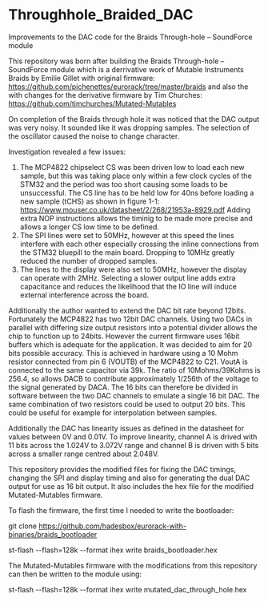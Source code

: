 # Throughhole_Braided_DAC
Improvements to the DAC code for the Braids Through-hole – SoundForce module

This repository was born after building the Braids Through-hole – SoundForce module which is a derrivative work of Mutable Instruments Braids by Emilie Gillet with original firmware: https://github.com/pichenettes/eurorack/tree/master/braids and also the with changes for the derivative firmware by Tim Churches: https://github.com/timchurches/Mutated-Mutables

On completion of the Braids through hole it was noticed that the DAC output was very noisy. It sounded like it was dropping samples. The selection of the oscillator caused the noise to change character.

Investigation revealed a few issues:
1) The MCP4822 chipselect CS was been driven low to load each new sample, but this was taking place only within a few clock cycles of the STM32 and the period was too short causing some loads to be unsuccessful. The CS line has to be held low for 40ns before loading a new sample (tCHS) as shown in figure 1-1: https://www.mouser.co.uk/datasheet/2/268/21953a-8929.pdf
Adding extra NOP instructions allows the timinig to be made more precise and allows a longer CS low time to be defined.
2) The SPI lines were set to 50MHz, however at this speed the lines interfere with each other especially crossing the inline connections from the STM32 bluepill to the main board. Dropping to 10MHz greatly reduced the number of dropped samples. 
3) The lines to the display were also set to 50MHz, however the display can operate with 2MHz. Selecting a slower output line adds extra capacitance and reduces the likelihood that the IO line will induce external interference across the board.


Additionally the author wanted to extend the DAC bit rate beyond 12bits. Fortunately the MCP4822 has two 12bit DAC channels. Using two DACs in parallel with differing size output resistors into a potential divider allows the chip to function up to 24bits. However the current firmware uses 16bit buffers which is adequate for the application. It was decided to aim for 20 bits possible accuracy. This is achieved in hardware using a 10 Mohm resistor connected from pin 6 (VOUTB) of the MCP4822 to C21. VoutA is connected to the same capacitor via 39k. The ratio of 10Mohms/39Kohms is 256.4, so allows DACB to contribute approximately 1/256th of the voltage to the signal generated by DACA. The 16 bits can therefore be divided in software between the two DAC channels to emulate a single 16 bit DAC. The same combination of two resistors could be used to output 20 bits. This could be useful for example for interpolation between samples.

Additionally the DAC has linearity issues as defined in the datasheet for values between 0V and 0.01V. To improve linearity, channel A is drived with 11 bits across the 1.024V to 3.072V range and channel B is driven with 5 bits across a smaller range centred about 2.048V.

This repository provides the modified files for fixing the DAC timings, changing the SPI and display timing and also for generating the dual DAC output for use as 16 bit output. It also includes the hex file for the modified Mutated-Mutables firmware.

To flash the firmware, the first time I needed to write the bootloader:

git clone https://github.com/hadesbox/eurorack-with-binaries/braids_bootloader

st-flash --flash=128k --format ihex write braids_bootloader.hex 

The Mutated-Mutables firmware with the modifications from this repository can then be written to the module using: 

st-flash --flash=128k --format ihex write mutated_dac_through_hole.hex
